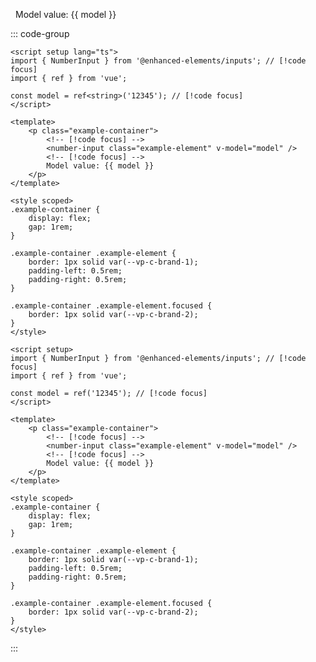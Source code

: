 <script setup lang="ts">
import { NumberInput } from '@enhanced-elements/inputs';
import { ref } from 'vue';

const model = ref<string>('12345');
</script>

<p class="example-container">
    <number-input class="example-element" v-model="model" />
    Model value: {{ model }}
</p>

<style lang="postcss" scoped>
.example-container {
    display: flex;
    gap: 1rem;

    .example-element {
        border: 1px solid var(--vp-c-brand-1);
        padding-left: 0.5rem;
        padding-right: 0.5rem;

        .focused {
            border: 1px solid var(--vp-c-brand-2);
        }
    }
}
</style>

::: code-group

```vue [Typescript]
<script setup lang="ts">
import { NumberInput } from '@enhanced-elements/inputs'; // [!code focus]
import { ref } from 'vue';

const model = ref<string>('12345'); // [!code focus]
</script>

<template>
    <p class="example-container">
        <!-- [!code focus] -->
        <number-input class="example-element" v-model="model" />
        <!-- [!code focus] -->
        Model value: {{ model }}
    </p>
</template>

<style scoped>
.example-container {
    display: flex;
    gap: 1rem;
}

.example-container .example-element {
    border: 1px solid var(--vp-c-brand-1);
    padding-left: 0.5rem;
    padding-right: 0.5rem;
}

.example-container .example-element.focused {
    border: 1px solid var(--vp-c-brand-2);
}
</style>
```

```vue [JavaScript]
<script setup>
import { NumberInput } from '@enhanced-elements/inputs'; // [!code focus]
import { ref } from 'vue';

const model = ref('12345'); // [!code focus]
</script>

<template>
    <p class="example-container">
        <!-- [!code focus] -->
        <number-input class="example-element" v-model="model" />
        <!-- [!code focus] -->
        Model value: {{ model }}
    </p>
</template>

<style scoped>
.example-container {
    display: flex;
    gap: 1rem;
}

.example-container .example-element {
    border: 1px solid var(--vp-c-brand-1);
    padding-left: 0.5rem;
    padding-right: 0.5rem;
}

.example-container .example-element.focused {
    border: 1px solid var(--vp-c-brand-2);
}
</style>
```

:::
